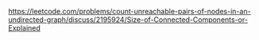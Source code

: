 https://leetcode.com/problems/count-unreachable-pairs-of-nodes-in-an-undirected-graph/discuss/2195924/Size-of-Connected-Components-or-Explained